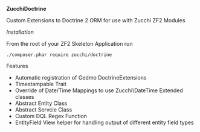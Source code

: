 **ZucchiDoctrine**

Custom Extensions to Doctrine 2 ORM for use with Zucchi ZF2 Modules

*Installation*

From the root of your ZF2 Skeleton Application run

    ./composer.phar require zucchi/doctrine
    
Features

* Automatic registration of Gedmo DoctrineExtensions
* Timestampable Trait
* Override of Date/Time Mappings to use Zucchi\DateTime Extended classes
* Abstract Entity Class
* Abstract Servcie Class
* Custom DQL Regex Function
* EntityField View helper for handling output of different entity field types

